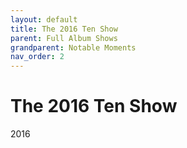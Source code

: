 ```yaml
---
layout: default
title: The 2016 Ten Show
parent: Full Album Shows
grandparent: Notable Moments
nav_order: 2
---
```


# The 2016 Ten Show

2016
